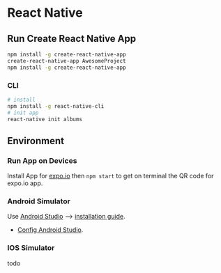 # React Native

## Run Create React Native App

```sh
npm install -g create-react-native-app
create-react-native-app AwesomeProject
npm install -g create-react-native-app
```

### CLI
```sh
# install
npm install -g react-native-cli
# init app
react-native init albums
```

## Environment

### Run App on Devices
Install App for [expo.io](https://expo.io/) then `npm start` to get on terminal the QR code for expo.io app.

### Android Simulator
Use [Android Studio](https://developer.android.com/studio/index.html) --> [installation guide](https://developer.android.com/studio/install.html).

* [Config Android Studio](https://developers.facebook.com/docs/react-native/configure-android-current).

### IOS Simulator
todo